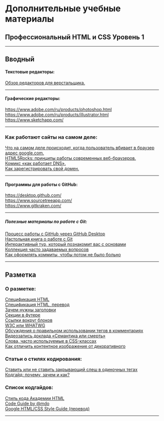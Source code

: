 # Дополнительные учебные материалы

## Профессиональный HTML и CSS Уровень 1
***

## Вводный

#### Текстовые редакторы:

[Обзор редакторов для верстальщика.](https://htmlacademy.ru/blog/40-editors-for-the-coders)

---

#### Графические редакторы:

<https://www.adobe.com/ru/products/photoshop.html><br>
<https://www.adobe.com/ru/products/illustrator.html><br>
<https://www.sketchapp.com/><br>

---

### Как работают сайты на самом деле:

[Что на самом деле происходит, когда пользователь вбивает в браузер адрес google.com.](https://habrahabr.ru/company/htmlacademy/blog/254825/)<br>
[HTML5Rocks: принципы работы современных веб-браузеров.](https://www.html5rocks.com/ru/tutorials/internals/howbrowserswork/)<br>
[Комикс «как работает DNS».](https://howdns.works/ep1/)<br>
[Как зарегистрировать свой домен.](https://htmlacademy.ru/blog/48-how-to-register-domain)<br>

---

#### Программы для работы с GitHub:

<https://desktop.github.com/><br>
<https://www.sourcetreeapp.com/><br>
<https://www.gitkraken.com/><br>

---

##### Полезные материалы по работе с Git:

[Процесс работы с GitHub через GitHub Desktop](https://htmlacademy.ru/blog/85-register-on-github-work-with-github-desktop)<br>
[Настольная книга о работе с Git](https://git-scm.com/book/ru/v2)<br>
[Интерактивный тур, который познакомит вас с основами](https://githowto.com/ru)<br>
[Коллекция часто задаваемых вопросов](http://firstaidgit.ru/#/)<br>
[Как оформлять коммиты, чтобы потом не было больно](https://habrahabr.ru/company/Voximplant/blog/276695/)<br>

***

## Разметка

### О разметке:

[Спецификация HTML](https://www.w3.org/TR/html/)<br>
[Спецификация HTML, перевод](http://spec.piraruco.com/html5/index.htm)<br>
[Зачем нужны заголовки](https://htmlacademy.ru/shorts/7)<br>
[Секции в футере](https://htmlacademy.ru/shorts/3)<br>
[Ссылки вокруг блоков](https://htmlacademy.ru/shorts/1)<br>
[W3C или WHATWG](https://htmlacademy.ru/shorts/11)<br>
[Обсуждения о правильном использовании тегов в комментариях](http://html5doctor.com/computer-says-no-to-html5-document-outline/)<br>
[Видеозапись доклада «Семантика или смерть»](https://events.yandex.ru/lib/talks/1520/)<br>
[Слова, часто используемые в CSS-классах](https://github.com/yoksel/common-words)<br>
[Как отличить контентное изображение от декоративного](https://htmlacademy.ru/blog/153-content-or-decor-img)<br>

### Статьи о стилях кодирования:

[Ставить или не ставить закрывающий слеш в одиночных тегах](http://www.colorglare.com/2014/02/03/to-close-or-not-to-close.html)<br>
[Кодгайд: почему, зачем и как?](https://htmlacademy.ru/blog/62-codeguide-why-what-and-how)<br>

### Список кодгайдов:

[Стиль кода Академии HTML](http://codeguide.academy/html-css.html)<br>
[Code Guide by @mdo](http://codeguide.co/)<br>
[Google HTML/CSS Style Guide (перевод)](https://google.github.io/styleguide/htmlcssguide.html)<br>

***
